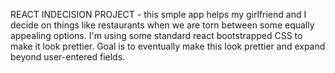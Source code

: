 REACT INDECISION PROJECT - this smple app helps my girlfriend and I decide on things like restaurants when we are torn between some equally appealing options. I'm using some standard react bootstrapped CSS to make it look prettier. Goal is to eventually make this look prettier and expand beyond user-entered fields. 
